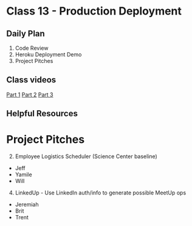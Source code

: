 # Class 13 -  Production Deployment

## Daily Plan
1. Code Review
2. Heroku Deployment Demo
3. Project Pitches

## Class videos
 [Part 1]()
 [Part 2]()
 [Part 3]()

## Helpful Resources

# Project Pitches
2. Employee Logistics Scheduler (Science Center baseline)
  - Jeff
  - Yamile
  - Will
4. LinkedUp - Use LinkedIn auth/info to generate possible MeetUp ops
  - Jeremiah
  - Brit
  - Trent
